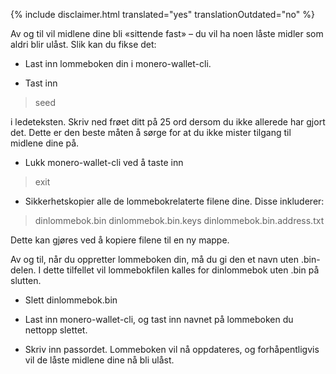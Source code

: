 {% include disclaimer.html translated="yes" translationOutdated="no" %}

Av og til vil midlene dine bli «sittende fast» – du vil ha noen låste midler som aldri blir ulåst. Slik kan du fikse det:

- Last inn lommeboken din i monero-wallet-cli.

- Tast inn

> seed

i ledeteksten. Skriv ned frøet ditt på 25 ord dersom du ikke allerede har gjort det. Dette er den beste måten å sørge for at du ikke mister tilgang til midlene dine på.

- Lukk monero-wallet-cli ved å taste inn

> exit

- Sikkerhetskopier alle de lommebokrelaterte filene dine. Disse inkluderer:

> dinlommebok.bin
> dinlommebok.bin.keys
> dinlommebok.bin.address.txt

Dette kan gjøres ved å kopiere filene til en ny mappe.

Av og til, når du oppretter lommeboken din, må du gi den et navn uten .bin-delen. I dette tilfellet vil lommebokfilen kalles for dinlommebok uten .bin på slutten.

- Slett dinlommebok.bin

- Last inn monero-wallet-cli, og tast inn navnet på lommeboken du nettopp slettet.

- Skriv inn passordet. Lommeboken vil nå oppdateres, og forhåpentligvis vil de låste midlene dine nå bli ulåst.

